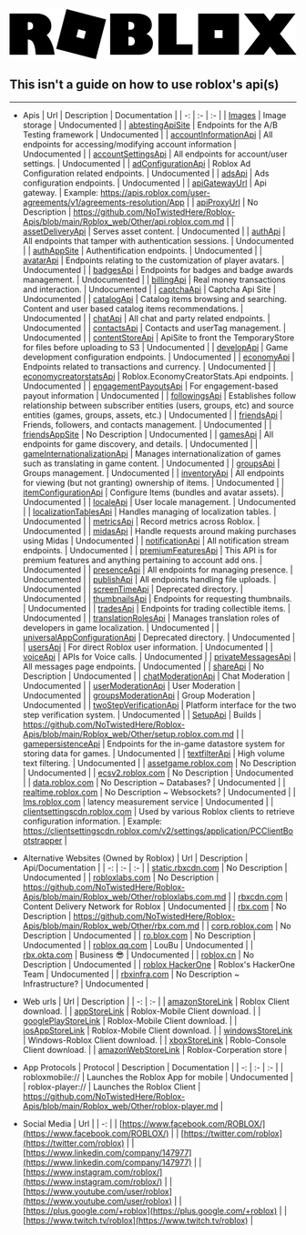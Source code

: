 ![](https://github.com/NoTwistedHere/Storage/blob/main/Images/Roblox_Logo.png)

## This isn't a guide on how to use roblox's api(s)

<hr/>

* Apis
    | Url | Description | Documentation |
    | -: | :- | :- |
    | [Images](https://images.rbxcdn.com/) | Image storage | Undocumented |
    | [abtestingApiSite](https://abtesting.roblox.com) | Endpoints for the A/B Testing framework | Undocumented |
    | [accountInformationApi](https://accountinformation.roblox.com) | All endpoints for accessing/modifying account information | Undocumented |
    | [accountSettingsApi](https://accountsettings.roblox.com) | All endpoints for account/user settings. | Undocumented |
    | [adConfigurationApi](https://adconfiguration.roblox.com) | Roblox Ad Configuration related endpoints. | Undocumented |
    | [adsApi](https://ads.roblox.com) | Ads configuration endpoints. | Undocumented |
    | [apiGatewayUrl](https://apis.roblox.com) | Api gateway. | Example: https://apis.roblox.com/user-agreements/v1/agreements-resolution/App |
    | [apiProxyUrl](https://api.roblox.com) | No Description | https://github.com/NoTwistedHere/Roblox-Apis/blob/main/Roblox_web/Other/api.roblox.com.md |
    | [assetDeliveryApi](https://assetdelivery.roblox.com) | Serves asset content. | Undocumented |
    | [authApi](https://auth.roblox.com) | All endpoints that tamper with authentication sessions. | Undocumented |
    | [authAppSite](https://authsite.roblox.com) | Authentification endpoints. | Undocumented |
    | [avatarApi](https://avatar.roblox.com) | Endpoints relating to the customization of player avatars. | Undocumented |
    | [badgesApi](https://badges.roblox.com) | Endpoints for badges and badge awards management. | Undocumented |
    | [billingApi](https://billing.roblox.com) | Real money transactions and interaction. | Undocumented |
    | [captchaApi](https://captcha.roblox.com) | Captcha Api Site | Undocumented |
    | [catalogApi](https://catalog.roblox.com) | Catalog items browsing and searching. Content and user based catalog items recommendations. | Undocumented |
    | [chatApi](https://chat.roblox.com) | All chat and party related endpoints. | Undocumented |
    | [contactsApi](https://contacts.roblox.com) | Contacts and userTag management. | Undocumented |
    | [contentStoreApi](https://contentstore.roblox.com) | ApiSite to front the TemporaryStore for files before uploading to S3 | Undocumented |
    | [developApi](https://develop.roblox.com) | Game development configuration endpoints. | Undocumented |
    | [economyApi](https://economy.roblox.com) | Endpoints related to transactions and currency. | Undocumented |
    | [economycreatorstatsApi](https://economycreatorstats.roblox.com) | Roblox.EconomyCreatorStats.Api endpoints. | Undocumented |
    | [engagementPayoutsApi](https://engagementpayouts.roblox.com) | For engagement-based payout information | Undocumented |
    | [followingsApi](https://followings.roblox.com) | Establishes follow relationship between subscriber entities (users, groups, etc) and source entities (games, groups, assets, etc.) | Undocumented |
    | [friendsApi](https://friends.roblox.com) | Friends, followers, and contacts management. | Undocumented |
    | [friendsAppSite](https://friendsite.roblox.com) | No Description | Undocumented |
    | [gamesApi](https://games.roblox.com) | All endpoints for game discovery, and details. | Undocumented |
    | [gameInternationalizationApi](https://gameinternationalization.roblox.com) | Manages internationalization of games such as translating in game content. | Undocumented |
    | [groupsApi](https://groups.roblox.com) | Groups management. | Undocumented |
    | [inventoryApi](https://inventory.roblox.com) | All endpoints for viewing (but not granting) ownership of items. | Undocumented |
    | [itemConfigurationApi](https://itemconfiguration.roblox.com) | Configure Items (bundles and avatar assets). | Undocumented |
    | [localeApi](https://locale.roblox.com) | User locale management. | Undocumented |
    | [localizationTablesApi](https://localizationtables.roblox.com) | Handles managing of localization tables. | Undocumented |
    | [metricsApi](https://metrics.roblox.com) | Record metrics across Roblox. | Undocumented |
    | [midasApi](https://midas.roblox.com) | Handle requests around making purchases using Midas | Undocumented |
    | [notificationApi](https://notifications.roblox.com) | All notification stream endpoints. | Undocumented |
    | [premiumFeaturesApi](https://premiumfeatures.roblox.com) | This API is for premium features and anything pertaining to account add ons. | Undocumented |
    | [presenceApi](https://presence.roblox.com) | All endpoints for managing presence. | Undocumented |
    | [publishApi](https://publish.roblox.com) | All endpoints handling file uploads. | Undocumented |
    | [screenTimeApi](https://apis.rcs.roblox.com/screen-time-api) | Deprecated directory. | Undocumented |
    | [thumbnailsApi](https://thumbnails.roblox.com) | Endpoints for requesting thumbnails. | Undocumented |
    | [tradesApi](https://trades.roblox.com) | Endpoints for trading collectible items. | Undocumented |
    | [translationRolesApi](https://translationroles.roblox.com) | Manages translation roles of developers in game localization. | Undocumented |
    | [universalAppConfigurationApi](https://apis.roblox.com/universal-app-configuration) | Deprecated directory. | Undocumented |
    | [usersApi](https://users.roblox.com) | For direct Roblox user information. | Undocumented |
    | [voiceApi](https://voice.roblox.com) | APIs for Voice calls. | Undocumented |
    | [privateMessagesApi](https://privatemessages.roblox.com) | All messages page endpoints. | Undocumented |
    | [shareApi](https://share.roblox.com) | No Description | Undocumented |
    | [chatModerationApi](https://chatmoderation.roblox.com) | Chat Moderation | Undocumented |
    | [userModerationApi](https://usermoderation.roblox.com) | User Moderation | Undocumented |
    | [groupsModerationApi](https://groupsmoderation.roblox.com) | Group Moderation | Undocumented |
    | [twoStepVerificationApi](https://twostepverification.roblox.com) | Platform interface for the two step verification system. | Undocumented |
    | [SetupApi](http://setup.roblox.com) | Builds | https://github.com/NoTwistedHere/Roblox-Apis/blob/main/Roblox_web/Other/setup.roblox.com.md |
    | [gamepersistenceApi](https://gamepersistence.roblox.com) | Endpoints for the in-game datastore system for storing data for games. | Undocumented |
    | [textfilterApi](https://textfilter.roblox.com) | High volume text filtering. | Undocumented |
    | [assetgame.roblox.com](http://assetgame.roblox.com) | No Description | Undocumented |
    | [ecsv2.roblox.com](https://ecsv2.roblox.com) | No Description | Undocumented |
    | [data.roblox.com](http://data.roblox.com) | No Description ~ Databases? | Undocumented |
    | [realtime.roblox.com](https://realtime.roblox.com) | No Description ~ Websockets? | Undocumented |
    | [lms.roblox.com](https://lms.roblox.com) | latency measurement service | Undocumented |
    | [clientsettingscdn.roblox.com](https://clientsettingscdn.roblox.com) | Used by various Roblox clients to retrieve configuration information. | Example: https://clientsettingscdn.roblox.com/v2/settings/application/PCClientBootstrapper |

* Alternative Websites (Owned by Roblox)
    | Url | Description | Api/Documentation |
    | -: | :- | :- |
    | [static.rbxcdn.com](https://static.rbxcdn.com) | No Description | Undocumented |
    | [robloxlabs.com](https://robloxlabs.com) | No Description | https://github.com/NoTwistedHere/Roblox-Apis/blob/main/Roblox_web/Other/robloxlabs.com.md |
    | [rbxcdn.com](https://rbxcdn.com/) | Content Delivery Network for Roblox | Undocumented |
    | [rbx.com](https://rbx.com) | No Description | https://github.com/NoTwistedHere/Roblox-Apis/blob/main/Roblox_web/Other/rbx.com.md |
    | [corp.roblox.com](https://corp.roblox.com) | No Description | Undocumented |
    | [ro.blox.com](https://ro.blox.com) | No Description | Undocumented |
    | [roblox.qq.com](https://roblox.qq.com) | LouBu | Undocumented |
    | [rbx.okta.com](https://rbx.okta.com/) | Business 😎 | Undocumented |
    | [roblox.cn](https://roblox.cn/) | No Description | Undocumented |
    | [roblox HackerOne](https://hackerone.com/roblox?type=team) | Roblox's HackerOne Team | Undocumented |
    | [rbxinfra.com](https://rbxinfra.com) | No Description ~ Infrastructure? | Undocumented |

* Web urls
    | Url | Description |
    | -: | :- |
    | [amazonStoreLink](https://www.amazon.com/Roblox-Corporation/dp/B00NUF4YOA) | Roblox Client download. |
    | [appStoreLink](https://itunes.apple.com/us/app/roblox-mobile/id431946152) | Roblox-Mobile Client download. |
    | [googlePlayStoreLink](https://play.google.com/store/apps/details?id=com.roblox.client&amp;hl=e) | Roblox-Mobile Client download. |
    | [iosAppStoreLink](https://itunes.apple.com/us/app/roblox-mobile/id431946152) | Roblox-Mobile Client download. |
    | [windowsStoreLink](https://www.microsoft.com/en-us/store/games/roblox/9nblgggzm6wm) | Windows-Roblox Client download. |
    | [xboxStoreLink](https://www.microsoft.com/en-us/p/roblox/bq1tn1t79v9k) | Roblo-Console Client download. |
    | [amazonWebStoreLink](https://www.amazon.com/roblox?&amp;_encoding=UTF8&amp;tag=r05d13-20&amp;linkCode=ur2&amp;linkId=4ba2e1ad82f781c8e8cc98329b1066d0&amp;camp=1789&amp;creative=9325) | Roblox-Corperation store |

* App Protocols
    | Protocol | Description | Documentation |
    | -: | :- | :- |
    | robloxmobile:// | Launches the Roblox App for mobile | Undocumented |
    | roblox-player:// | Launches the Roblox Client | https://github.com/NoTwistedHere/Roblox-Apis/blob/main/Roblox_web/Other/roblox-player.md |

* Social Media
    | Url |
    | -: |
    | [https://www.facebook.com/ROBLOX/](https://www.facebook.com/ROBLOX/) |
    | [https://twitter.com/roblox](https://twitter.com/roblox) |
    | [https://www.linkedin.com/company/147977](https://www.linkedin.com/company/147977) |
    | [https://www.instagram.com/roblox/](https://www.instagram.com/roblox/) |
    | [https://www.youtube.com/user/roblox](https://www.youtube.com/user/roblox) |
    | [https://plus.google.com/+roblox](https://plus.google.com/+roblox) |
    | [https://www.twitch.tv/roblox](https://www.twitch.tv/roblox) |
